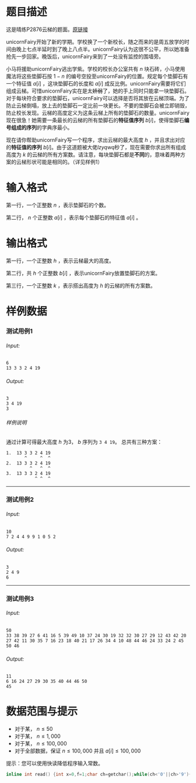 # 题目描述

这是晴练P2876云梯的题面。[原链接](http://sunnyoj.com/problem.php?id=2876)

unicornFairy开始了新的学期。学校换了一个新校长，随之而来的是周五放学的时间由晚上七点半延时到了晚上八点半。unicornFairy认为这很不公平，所以她准备抢先一步回家。晚饭后，unicornFairy来到了一处没有监控的围墙旁。

小马将援助unicornFairy逃出学紫。学校的校长办公室共有 $n$ 块石砖，小马使用魔法将这些垫脚石按 $1-n$ 的编号空投至unicornFairy的位置。规定每个垫脚石有一个特征值 $a[i]$ ，这块垫脚石的长度和 $a[i]$ 成反比例。unicornFairy需要将它们组成云梯。可惜unicornFairy实在是太~~娇弱~~了，她的手上同时只能拿一块垫脚石。对于每块符合要求的垫脚石，unicornFairy可以选择是否将其放在云梯顶端。为了防止云梯倒塌，放上去的垫脚石一定比前一块更长。不要的垫脚石会被立即销毁，防止校长发现。云梯的高度定义为这条云梯上所有的垫脚石的数量。unicornFairy现在很急！她需要一条最长的云梯的所有垫脚石的**特征值序列** $b[i]$，使得垫脚石**编号组成的序列**的字典序最小。

现在请你帮助unicornFairy写一个程序，求出云梯的最大高度 $h$ ，并且求出对应的**特征值的序列** $b[i]$。由于这道题被大佬*lzyqwq*秒了，现在需要你求出所有组成高度为 $k$ 的云梯的所有方案数。请注意，每块垫脚石都是**不同**的，意味着两种方案的云梯形状可能是相同的。（详见样例1）

# 输入格式

第一行，一个正整数 $n$ ，表示垫脚石的个数。

第二行， $n$ 个正整数 $a[i]$ ，表示每个垫脚石的特征值 $a[i]$ 。

# 输出格式

第一行，一个正整数 $h$ ，表示云梯最大的高度。

第二行，共 $h$ 个正整数 $b[i]$ ，表示unicornFairy放置垫脚石的方案。

第三行，一个正整数 $k$ ，表示搭出高度为 $h$ 的云梯的所有方案数。

# 样例数据

### 测试用例1

###### Input:

```
6
13 3 3 2 4 19
```

###### Output:

```
3
3 4 19
3
```

###### 样例说明
通过计算可得最大高度 $h$ 为3， $b$ 序列为 ```3 4 19```。
总共有三种方案：
```
1.  13 3 3 2 4 19
       ^     ^  ^
2.  13 3 3 2 4 19
         ^   ^  ^
3.  13 3 3 2 4 19
           ^ ^  ^
```


***

### 测试用例2

###### Input:

```
10
7 2 4 4 9 9 1 0 5 2
```

###### Output:

```
3
2 4 9
6
```

***

### 测试用例3

###### Input:

```
50
33 38 39 27 6 41 16 5 39 49 10 37 24 30 19 32 32 30 27 29 12 43 42 20 27 42 11 30 35 7 16 23 18 40 21 17 26 34 4 10 48 44 46 24 33 24 2 45 50 46 
```

###### Output:

```
11
6 16 24 27 29 30 35 40 44 46 50
45
```

# 数据范围与提示

- 对于某， $n \leq 50$
- 对于某， $n \leq 1,000$
- 对于某， $n \leq 100,000$
- 对于全部数据，保证 $n \leq 100,000$ 并且 $a[i] \leq 100,000$

提示：您可以使用快读降低程序输入常数。

```cpp
inline int read() {int x=0,f=1;char ch=getchar();while(ch<'0'||ch>'9'){if(ch=='-')f=-1;ch=getchar();}while(ch>='0' && ch<='9')x=x*10+ch-'0',ch=getchar();return x*f;}
```
